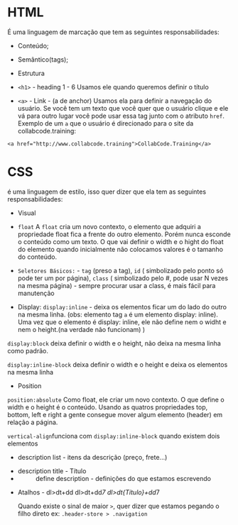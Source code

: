# HTML

É uma linguagem de marcação que tem as seguintes responsabilidades:

- Conteúdo;
- Semântico(tags);
- Estrutura

- `<h1>` - heading 1 - 6
  Usamos ele quando queremos definir o título

- `<a>` - Link - (a de anchor)
  Usamos ela para definir a navegação do usuário. Se você tem um texto que você quer que o usuário clique e ele vá para outro lugar você pode usar essa tag junto com o atributo `href`. Exemplo de um `a` que o usuário é direcionado para o site da collabcode.training:

```
<a href="http://www.collabcode.training">CollabCode.Training</a>
```

# CSS

é uma linguagem de estilo, isso quer dizer que ela tem as seguintes responsabilidades:

- Visual

- `float`
  A `float` cria um novo contexto, o elemento que adquiri a propriedade float fica a frente do outro elemento.
  Porém nunca esconde o conteúdo como um texto.
  O que vai definir o width e o hight do float do elemento quando inicialmente não colocamos valores é o tamanho do conteúdo.

- `Seletores Básicos:` - `tag` (preso a tag), `id` ( simbolizado pelo ponto só pode ter um por página), `class` ( simbolizado pelo #, pode usar N vezes na mesma página) - sempre procurar usar a class, é mais fácil para manutenção

- Display:
  `display:inline` - deixa os elementos ficar um do lado do outro na mesma linha. (obs: elemento tag `a` é um elemento display: inline). Uma vez que o elemento é display: inline, ele não define nem o widht e nem o height.(na verdade não funcionam)
  )

`display:block` deixa definir o width e o height, não deixa na mesma linha como padrão.

`display:inline-block` deixa definir o width e o height e deixa os elementos na mesma linha

- Position

`position:absolute`
Como float, ele criar um novo contexto.
O que define o width e o height é o conteúdo.
Usando as quatros propriedades top, bottom, left e right a gente consegue mover algum elemento (header) em relação a página.

`vertical-align`funciona com `display:inline-block` quando existem dois elementos

- <dl> description list - itens da descrição (preço, frete...)

- <dt> description title - Título

- <dd> define description - definições do que estamos escrevendo

- Atalhos - dl>dt+dd
  dl>dt+dd*7
  dl>dt{Título}+dd*7

  Quando existe o sinal de maior `>`, quer dizer que estamos pegando o filho direto ex: `.header-store > .navigation`
